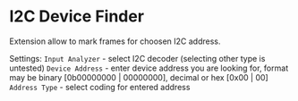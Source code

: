 
  # I2C Device Finder
  
Extension allow to mark frames for choosen I2C address.

Settings:
`Input Analyzer` - select I2C decoder (selecting other type is untested)
`Device Address` - enter device address you are looking for, format may be binary [0b00000000 | 00000000], decimal or hex [0x00 | 00]
`Address Type` - select coding for entered address
  
